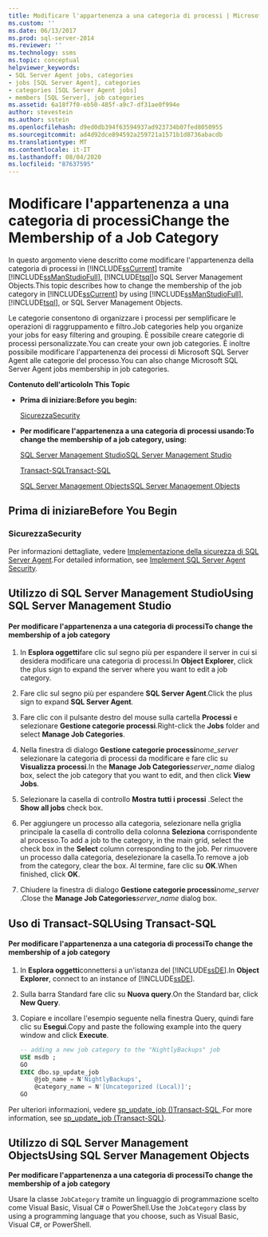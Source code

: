 ```yaml
---
title: Modificare l'appartenenza a una categoria di processi | Microsoft Docs
ms.custom: ''
ms.date: 06/13/2017
ms.prod: sql-server-2014
ms.reviewer: ''
ms.technology: ssms
ms.topic: conceptual
helpviewer_keywords:
- SQL Server Agent jobs, categories
- jobs [SQL Server Agent], categories
- categories [SQL Server Agent jobs]
- members [SQL Server], job categories
ms.assetid: 6a18f7f0-eb50-485f-a9c7-df31ae0f994e
author: stevestein
ms.author: sstein
ms.openlocfilehash: d9ed0db394f63594937ad923734b07fed8050955
ms.sourcegitcommit: ad4d92dce894592a259721a1571b1d8736abacdb
ms.translationtype: MT
ms.contentlocale: it-IT
ms.lasthandoff: 08/04/2020
ms.locfileid: "87637595"
---
```

# <a name="change-the-membership-of-a-job-category"></a><span data-ttu-id="dd418-102">Modificare l'appartenenza a una categoria di processi</span><span class="sxs-lookup"><span data-stu-id="dd418-102">Change the Membership of a Job Category</span></span>
  <span data-ttu-id="dd418-103">In questo argomento viene descritto come modificare l'appartenenza della categoria di processi in [!INCLUDE[ssCurrent](../../includes/sscurrent-md.md)] tramite [!INCLUDE[ssManStudioFull](../../includes/ssmanstudiofull-md.md)], [!INCLUDE[tsql](../../includes/tsql-md.md)]o SQL Server Management Objects.</span><span class="sxs-lookup"><span data-stu-id="dd418-103">This topic describes how to change the membership of the job category in [!INCLUDE[ssCurrent](../../includes/sscurrent-md.md)] by using [!INCLUDE[ssManStudioFull](../../includes/ssmanstudiofull-md.md)], [!INCLUDE[tsql](../../includes/tsql-md.md)], or SQL Server Management Objects.</span></span>  
  
 <span data-ttu-id="dd418-104">Le categorie consentono di organizzare i processi per semplificare le operazioni di raggruppamento e filtro.</span><span class="sxs-lookup"><span data-stu-id="dd418-104">Job categories help you organize your jobs for easy filtering and grouping.</span></span> <span data-ttu-id="dd418-105">È possibile creare categorie di processi personalizzate.</span><span class="sxs-lookup"><span data-stu-id="dd418-105">You can create your own job categories.</span></span> <span data-ttu-id="dd418-106">È inoltre possibile modificare l'appartenenza dei processi di Microsoft SQL Server Agent alle categorie del processo.</span><span class="sxs-lookup"><span data-stu-id="dd418-106">You can also change Microsoft SQL Server Agent jobs membership in job categories.</span></span>  
  
 <span data-ttu-id="dd418-107">**Contenuto dell'articolo**</span><span class="sxs-lookup"><span data-stu-id="dd418-107">**In This Topic**</span></span>  
  
-   <span data-ttu-id="dd418-108">**Prima di iniziare:**</span><span class="sxs-lookup"><span data-stu-id="dd418-108">**Before you begin:**</span></span>  
  
     [<span data-ttu-id="dd418-109">Sicurezza</span><span class="sxs-lookup"><span data-stu-id="dd418-109">Security</span></span>](#Security)  
  
-   <span data-ttu-id="dd418-110">**Per modificare l'appartenenza a una categoria di processi usando:**</span><span class="sxs-lookup"><span data-stu-id="dd418-110">**To change the membership of a job category, using:**</span></span>  
  
     [<span data-ttu-id="dd418-111">SQL Server Management Studio</span><span class="sxs-lookup"><span data-stu-id="dd418-111">SQL Server Management Studio</span></span>](#SSMS)  
  
     [<span data-ttu-id="dd418-112">Transact-SQL</span><span class="sxs-lookup"><span data-stu-id="dd418-112">Transact-SQL</span></span>](#TSQL)  
  
     [<span data-ttu-id="dd418-113">SQL Server Management Objects</span><span class="sxs-lookup"><span data-stu-id="dd418-113">SQL Server Management Objects</span></span>](#SMO)  
  
##  <a name="before-you-begin"></a><a name="BeforeYouBegin"></a> <span data-ttu-id="dd418-114">Prima di iniziare</span><span class="sxs-lookup"><span data-stu-id="dd418-114">Before You Begin</span></span>  
  
###  <a name="security"></a><a name="Security"></a> <span data-ttu-id="dd418-115">Sicurezza</span><span class="sxs-lookup"><span data-stu-id="dd418-115">Security</span></span>  
 <span data-ttu-id="dd418-116">Per informazioni dettagliate, vedere [Implementazione della sicurezza di SQL Server Agent](implement-sql-server-agent-security.md).</span><span class="sxs-lookup"><span data-stu-id="dd418-116">For detailed information, see [Implement SQL Server Agent Security](implement-sql-server-agent-security.md).</span></span>  
  
##  <a name="using-sql-server-management-studio"></a><a name="SSMS"></a> <span data-ttu-id="dd418-117">Utilizzo di SQL Server Management Studio</span><span class="sxs-lookup"><span data-stu-id="dd418-117">Using SQL Server Management Studio</span></span>  
  
#### <a name="to-change-the-membership-of-a-job-category"></a><span data-ttu-id="dd418-118">Per modificare l'appartenenza a una categoria di processi</span><span class="sxs-lookup"><span data-stu-id="dd418-118">To change the membership of a job category</span></span>  
  
1.  <span data-ttu-id="dd418-119">In **Esplora oggetti**fare clic sul segno più per espandere il server in cui si desidera modificare una categoria di processi.</span><span class="sxs-lookup"><span data-stu-id="dd418-119">In **Object Explorer**, click the plus sign to expand the server where you want to edit a job category.</span></span>  
  
2.  <span data-ttu-id="dd418-120">Fare clic sul segno più per espandere **SQL Server Agent**.</span><span class="sxs-lookup"><span data-stu-id="dd418-120">Click the plus sign to expand **SQL Server Agent**.</span></span>  
  
3.  <span data-ttu-id="dd418-121">Fare clic con il pulsante destro del mouse sulla cartella **Processi** e selezionare **Gestione categorie processi**.</span><span class="sxs-lookup"><span data-stu-id="dd418-121">Right-click the **Jobs** folder and select **Manage Job Categories**.</span></span>  
  
4.  <span data-ttu-id="dd418-122">Nella finestra di dialogo **Gestione categorie processi**_nome_server_ selezionare la categoria di processi da modificare e fare clic su **Visualizza processi**.</span><span class="sxs-lookup"><span data-stu-id="dd418-122">In the **Manage Job Categories**_server_name_ dialog box, select the job category that you want to edit, and then click **View Jobs**.</span></span>  
  
5.  <span data-ttu-id="dd418-123">Selezionare la casella di controllo **Mostra tutti i processi** .</span><span class="sxs-lookup"><span data-stu-id="dd418-123">Select the **Show all jobs** check box.</span></span>  
  
6.  <span data-ttu-id="dd418-124">Per aggiungere un processo alla categoria, selezionare nella griglia principale la casella di controllo della colonna **Seleziona** corrispondente al processo.</span><span class="sxs-lookup"><span data-stu-id="dd418-124">To add a job to the category, in the main grid, select the check box in the **Select** column corresponding to the job.</span></span> <span data-ttu-id="dd418-125">Per rimuovere un processo dalla categoria, deselezionare la casella.</span><span class="sxs-lookup"><span data-stu-id="dd418-125">To remove a job from the category, clear the box.</span></span> <span data-ttu-id="dd418-126">Al termine, fare clic su **OK**.</span><span class="sxs-lookup"><span data-stu-id="dd418-126">When finished, click **OK**.</span></span>  
  
7.  <span data-ttu-id="dd418-127">Chiudere la finestra di dialogo **Gestione categorie processi**_nome_server_ .</span><span class="sxs-lookup"><span data-stu-id="dd418-127">Close the **Manage Job Categories**_server_name_ dialog box.</span></span>  
  
##  <a name="using-transact-sql"></a><a name="TSQL"></a> <span data-ttu-id="dd418-128">Uso di Transact-SQL</span><span class="sxs-lookup"><span data-stu-id="dd418-128">Using Transact-SQL</span></span>  
  
#### <a name="to-change-the-membership-of-a-job-category"></a><span data-ttu-id="dd418-129">Per modificare l'appartenenza a una categoria di processi</span><span class="sxs-lookup"><span data-stu-id="dd418-129">To change the membership of a job category</span></span>  
  
1.  <span data-ttu-id="dd418-130">In **Esplora oggetti**connettersi a un'istanza del [!INCLUDE[ssDE](../../includes/ssde-md.md)].</span><span class="sxs-lookup"><span data-stu-id="dd418-130">In **Object Explorer**, connect to an instance of [!INCLUDE[ssDE](../../includes/ssde-md.md)].</span></span>  
  
2.  <span data-ttu-id="dd418-131">Sulla barra Standard fare clic su **Nuova query**.</span><span class="sxs-lookup"><span data-stu-id="dd418-131">On the Standard bar, click **New Query**.</span></span>  
  
3.  <span data-ttu-id="dd418-132">Copiare e incollare l'esempio seguente nella finestra Query, quindi fare clic su **Esegui**.</span><span class="sxs-lookup"><span data-stu-id="dd418-132">Copy and paste the following example into the query window and click **Execute**.</span></span>  
  
    ```sql
    -- adding a new job category to the "NightlyBackups" job  
    USE msdb ;  
    GO  
    EXEC dbo.sp_update_job  
        @job_name = N'NightlyBackups',  
        @category_name = N'[Uncategorized (Local)]';  
    GO  
    ```  
  
 <span data-ttu-id="dd418-133">Per ulteriori informazioni, vedere [sp_update_job &#40;&#41;Transact-SQL ](/sql/relational-databases/system-stored-procedures/sp-update-job-transact-sql).</span><span class="sxs-lookup"><span data-stu-id="dd418-133">For more information, see [sp_update_job &#40;Transact-SQL&#41;](/sql/relational-databases/system-stored-procedures/sp-update-job-transact-sql).</span></span>  
  
##  <a name="using-sql-server-management-objects"></a><a name="SMO"></a><span data-ttu-id="dd418-134">Utilizzo di SQL Server Management Objects</span><span class="sxs-lookup"><span data-stu-id="dd418-134">Using SQL Server Management Objects</span></span>  
 <span data-ttu-id="dd418-135">**Per modificare l'appartenenza a una categoria di processi**</span><span class="sxs-lookup"><span data-stu-id="dd418-135">**To change the membership of a job category**</span></span>  
  
 <span data-ttu-id="dd418-136">Usare la classe `JobCategory` tramite un linguaggio di programmazione scelto come Visual Basic, Visual C# o PowerShell.</span><span class="sxs-lookup"><span data-stu-id="dd418-136">Use the `JobCategory` class by using a programming language that you choose, such as Visual Basic, Visual C#, or PowerShell.</span></span>  
